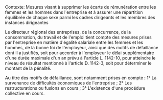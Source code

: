 Contexte: Mesures visant à supprimer les écarts de rémunération entre les femmes et les hommes dans l'entreprise et à assurer une répartition équilibrée de chaque sexe parmi les cadres dirigeants et les membres des instances dirigeantes

Le directeur régional des entreprises, de la concurrence, de la consommation, du travail et de l'emploi tient compte des mesures prises par l'entreprise en matière d'égalité salariale entre les femmes et les hommes, de la bonne foi de l'employeur, ainsi que des motifs de défaillance dont il a justifiés, soit pour accorder à l'employeur le délai supplémentaire d'une durée maximale d'un an prévu à l'article L. 1142-10, pour atteindre le niveau de résultat mentionné à l'article D. 1142-3, soit pour déterminer le montant de la pénalité.

Au titre des motifs de défaillance, sont notamment prises en compte : 1° La survenance de difficultés économiques de l'entreprise ; 2° Les restructurations ou fusions en cours ; 3° L'existence d'une procédure collective en cours.